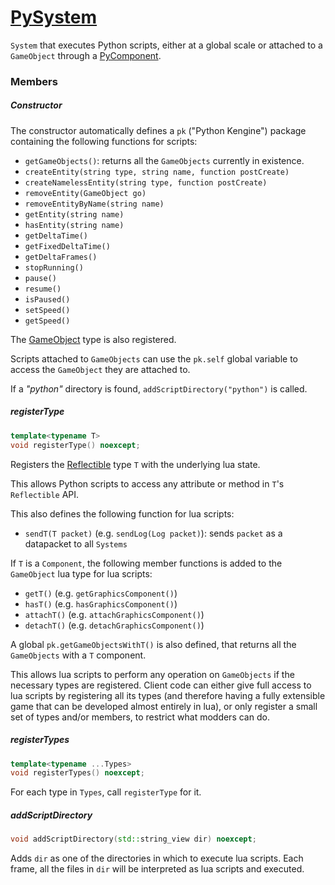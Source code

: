 # [PySystem](PySystem.hpp)

`System` that executes Python scripts, either at a global scale or attached to a `GameObject` through a [PyComponent](../components/PyComponent.hpp).

### Members

##### Constructor

The constructor automatically defines a `pk` ("Python Kengine") package containing the following functions for scripts:

* `getGameObjects()`: returns all the `GameObjects` currently in existence.
* `createEntity(string type, string name, function postCreate)`
* `createNamelessEntity(string type, function postCreate)`
* `removeEntity(GameObject go)`
* `removeEntityByName(string name)`
* `getEntity(string name)`
* `hasEntity(string name)`
* `getDeltaTime()`
* `getFixedDeltaTime()`
* `getDeltaFrames()`
* `stopRunning()`
* `pause()`
* `resume()`
* `isPaused()`
* `setSpeed()`
* `getSpeed()`

The [GameObject](../../GameObject.md) type is also registered.

Scripts attached to `GameObjects` can use the `pk.self` global variable to access the `GameObject` they are attached to.

If a *"python"* directory is found, `addScriptDirectory("python")` is called.

##### registerType

```cpp
template<typename T>
void registerType() noexcept;
```
Registers the [Reflectible](https://github.com/phiste/putils/blob/master/reflection/README.md) type `T` with the underlying lua state.

This allows Python scripts to access any attribute or method in `T`'s `Reflectible` API.

This also defines the following function for lua scripts:
* `sendT(T packet)` (e.g. `sendLog(Log packet)`): sends `packet` as a datapacket to all `Systems`

If `T` is a `Component`, the following member functions is added to the `GameObject` lua type for lua scripts:
* `getT()` (e.g. `getGraphicsComponent()`)
* `hasT()` (e.g. `hasGraphicsComponent()`)
* `attachT()` (e.g. `attachGraphicsComponent()`)
* `detachT()` (e.g. `detachGraphicsComponent()`)

A global `pk.getGameObjectsWithT()` is also defined, that returns all the `GameObjects` with a `T` component.

This allows lua scripts to perform any operation on `GameObjects` if the necessary types are registered. Client code can either give full access to lua scripts by registering all its types (and therefore having a fully extensible game that can be developed almost entirely in lua), or only register a small set of types and/or members, to restrict what modders can do.

##### registerTypes

```cpp
template<typename ...Types>
void registerTypes() noexcept;
```

For each type in `Types`, call `registerType` for it.

##### addScriptDirectory

```cpp
void addScriptDirectory(std::string_view dir) noexcept;
```
Adds `dir` as one of the directories in which to execute lua scripts. Each frame, all the files in `dir` will be interpreted as lua scripts and executed.
